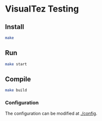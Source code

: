 # VisualTez Testing

## Install

```sh
make
```

## Run

```sh
make start
```

## Compile

```sh
make build
```

### Configuration

The configuration can be modified at [./config](./config).
